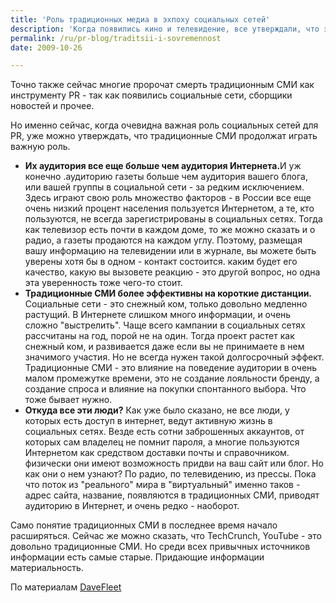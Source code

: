 ```yaml
---
title: 'Роль традиционных медиа в эхпоху социальных сетей'
description: 'Когда появились кино и телевидение, все утверждали, что это приведет к концу книг. Но книги остаются с нами, и никуда не исчезают. Точно также сейчас многие пророчат смерть традиционным СМИ как инструменту PR - так как появились социальные сети, сборщики новостей и прочее.'
permalink: /ru/pr-blog/traditsii-i-sovremennost
date: 2009-10-26

---
```


Точно также сейчас многие пророчат смерть традиционным СМИ как инструменту PR - так как появились социальные сети, сборщики новостей и прочее.

Но именно сейчас, когда очевидна важная роль социальных сетей для PR, уже можно утверждать, что традиционные СМИ продолжат играть важную роль.

<ul>
<li><strong>Их аудитория все еще больше чем аудитория Интернета.</strong>И уж конечно .аудиторию газеты больше чем аудитория вашего блога, или вашей группы в  социальной сети - за редким исключением. Здесь играют свою роль множество факторов - в России все еще очень низкий процент населения пользуется Интернетом, а те, кто пользуются, не всегда зарегистрированы в социальных сетях. Тогда как телевизор есть почти в каждом доме, то же можно сказать и о радио, а газеты продаются на каждом углу. Поэтому, размещая вашу информацию на телевидении или в журнале, вы можете быть уверены хотя бы в одном - контакт состоится. каким будет его качество, какую вы вызовете реакцию - это другой вопрос, но одна эта уверенность тоже чего-то стоит.</li>
<li><strong>Традиционные СМИ более эффективны на короткие дистанции.</strong> Социальные сети - это снежный ком, только довольно медленно растущий. В Интернете слишком много информации, и очень сложно "выстрелить". Чаще всего кампании в социальных сетях рассчитаны на год, порой не на один. Тогда проект растет как снежный ком, и развивается даже если вы не принимаете в нем значимого участия. Но не всегда нужен такой долгосрочный эффект. Традиционные СМИ - это влияние на поведение аудитории в очень малом промежутке времени, это не создание лояльности бренду, а создание спроса и влияние на покупки спонтанного выбора. Что тоже бывает нужно. </li>
<li><strong>Откуда все эти люди?</strong> Как уже было сказано, не все люди, у которых есть доступ в интернет, ведут активную жизнь в социальных сетях. Везде есть сотни заброшенных аккаунтов, от которых сам владелец не помнит пароля, а многие пользуются Интернетом как средством доставки почты и справочником. физически они имеют возможность придви на ваш сайт или блог. Но как они о нем узнают? По радио, по телевидению, из прессы. Пока что поток из "реального" мира в "виртуальный" именно таков - адрес сайта, название, появляются в традиционных СМИ,  приводят аудиторию в Интернет, и очень редко - наоборот.</li>
</ul>

Само  понятие традиционных СМИ в последнее время начало расширяться. Сейчас же можно сказать, что TechCrunch, YouTube - это довольно традиционные СМИ. Но среди всех привычных источников информации есть самые старые. Придающие информации материальность.

По материалам <a href="http://davefleet.com/2009/10/mainstream-media-still-matters/">DaveFleet</a>

